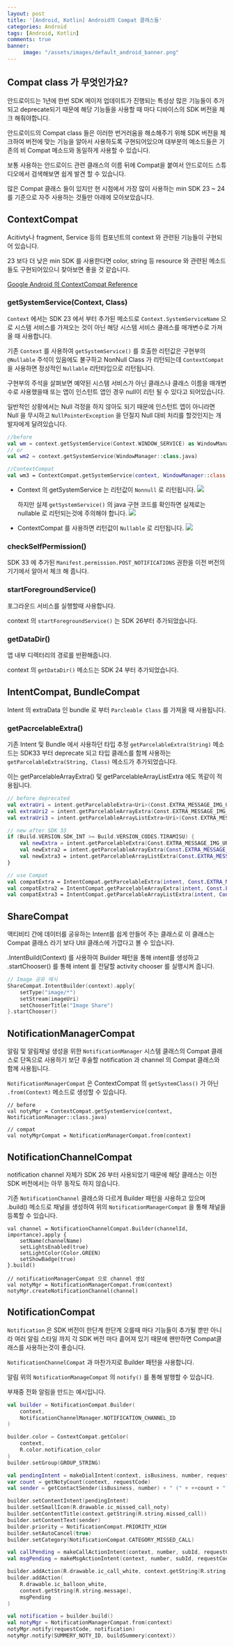 ```yaml
---
layout: post
title: '[Android, Kotlin] Android의 Compat 클래스들'
categories: Android
tags: [Android, Kotlin]
comments: true
banner:
     image: "/assets/images/default_android_banner.png"
---
```

## Compat class 가 무엇인가요?

안드로이드는 1년에 한번 SDK 메이저 업데이트가 진행되는 특성상 많은 기능들이 추가되고
deprecate되기 때문에 해당 기능들을 사용할 때 마다 디바이스의 SDK 버전을 체크 해줘야합니다.

안드로이드의 Compat class 들은 이러한 번거러움을 해소해주기 위해
SDK 버전을 체크하여 버전에 맞는 기능을 알아서 사용하도록 구현되어있으며 대부분의 메소드들은
기존의 비 Compat 메소드와 동일하게 사용할 수 있습니다.

보통 사용하는 안드로이드 관련 클래스의 이름 뒤에 Compat을 붙여서 안드로이드 스튜디오에서 검색해보면 쉽게 발견 할 수 있습니다.

많은 Compat 클래스 들이 있지만 현 시점에서 가장 많이 사용하는 min SDK 23 ~ 24 를 기준으로 자주 사용하는 것들만 아래에 모아보았습니다.

## ContextCompat

Acitivty나 fragment, Service 등의 컴포넌트의 context 와 관련된 기능들이 구현되어 있습니다.

23 보다 더 낮은 min SDK 를 사용한다면 color, string 등 resource 와 관련된 메소드들도 구현되어있으니 찾아보면 좋을 것 같습니다.

[Google Android 의 ContextCompat Reference](https://developer.android.com/reference/androidx/core/content/ContextCompat)

### getSystemService(Context, Class)

`Context` 에서는 SDK 23 에서 부터 추가된 메소드로 `Context.SystemServiceName` 으로 시스템 서비스를
가져오는 것이 아닌 해당 시스템 서비스 클래스를 매개변수로 가져올 때 사용합니다.

기존 `Context` 를 사용하여 `getSystemService()` 를 호출한 리턴값은 구현부의 `@Nullable` 주석이 있음에도 불구하고 NonNull Class 가 리턴되는데
`ContextCompat` 을 사용하면 정상적인 `Nullable` 리턴타입으로 리턴됩니다.

구현부의 주석을 살펴보면 예약된 시스템 서비스가 아닌 클래스나 클래스 이름을 매개변수로 사용했을때 또는
앱이 인스턴트 앱인 경우 null이 리턴 될 수 있다고 되어있습니다.

일반적인 상황에서는 Null 걱정을 하지 않아도 되기 때문에 인스턴트 앱이 아니라면
Null 을 무시하고 `NullPointerException` 을 던질지 Null 대비 처리를 할것인지는 개발자에게 달려있습니다.

```Kotlin
//before
val wm = context.getSystemService(Context.WINDOW_SERVICE) as WindowManager
// or
val wm2 = context.getSystemService(WindowManager::class.java)

//ContextCompat
val wm3 = ContextCompat.getSystemService(context, WindowManager::class.java)
```

* Context 의 getSystemService 는 리턴값이 `Nonnull` 로 리턴됩니다.
    ![](/assets/images/2024-01-10/NullableSystemService.png)

    하지만 실제 `getSystemService()` 의 java 구현 코드를 확인하면 실제로는 nullable 로 리턴되는것에 주의해야 합니다.
    ![](/assets/images/2024-01-10/NullableButNotCollect.png)

* ContextCompat 를 사용하면 리턴값이 `Nullable` 로 리턴됩니다.
    ![](/assets/images/2024-01-10/NonNullSystemService.png)

### checkSelfPermission()

SDK 33 에 추가된 `Manifest.permission.POST_NOTIFICATIONS` 권한을 이전 버전의 기기에서 알아서 체크 해 줍니다.

### startForegroundService()

포그라운드 서비스를 실행할때 사용합니다.

context 의 `startForegroundService()` 는 SDK 26부터 추가되었습니다.

### getDataDir()

앱 내부 디렉터리의 경로를 반환해줍니다.

context 의 `getDataDir()` 메소드는 SDK 24 부터 추가되었습니다.

## IntentCompat, BundleCompat
Intent 의 extraData 인 bundle 로 부터 `Parcleable Class` 를 가져올 때 사용됩니다. 

### getPacrcelableExtra()

기존 Intent 및 Bundle 에서 사용하던 타입 추정 `getParcelableExtra(String)` 메소드는
SDK33 부터 deprecate 되고 타입 클래스를 함께 사용하는 `getParcelableExtra(String, Class)` 메소드가 추가되었습니다.

이는 getParcelableArrayExtra() 및 getParcelableArrayListExtra 에도 똑같이 적용됩니다.

```Kotlin
// before deprecated
val extraUri = intent.getParcelableExtra<Uri>(Const.EXTRA_MESSAGE_IMG_URI)
val extraUri2 = intent.getParcelableArrayExtra(Const.EXTRA_MESSAGE_IMG_URI)
val extraUri3 = intent.getParcelableArrayListExtra<Uri>(Const.EXTRA_MESSAGE_IMG_URI)

// new after SDK 33
if (Build.VERSION.SDK_INT >= Build.VERSION_CODES.TIRAMISU) {
    val newExtra = intent.getParcelableExtra(Const.EXTRA_MESSAGE_IMG_URI, Uri::class.java)
    val newExtra2 = intent.getParcelableArrayExtra(Const.EXTRA_MESSAGE_IMG_URI, Uri::class.java)
    val newExtra3 = intent.getParcelableArrayListExtra(Const.EXTRA_MESSAGE_IMG_URI, Uri::class.java)
}

// use Compat
val compatExtra = IntentCompat.getParcelableExtra(intent, Const.EXTRA_MESSAGE_IMG_URI, Uri::class.java)
val compatExtra2 = IntentCompat.getParcelableArrayExtra(intent, Const.EXTRA_MESSAGE_IMG_URI,Uri::class.java)
val compatExtra3 = IntentCompat.getParcelableArrayListExtra(intent, Const.EXTRA_MESSAGE_IMG_URI,Uri::class.java)
```

## ShareCompat

액티비티 간에 데이터를 공유하는 Intent를 쉽게 만들어 주는 클래스로
이 클래스는 Compat 클래스 라기 보다 Util 클래스에 가깝다고 볼 수 있습니다.

.IntentBuild(Context) 를 사용하여 Builder 패턴을 통해 intent를 생성하고
.startChooser() 를 통해 intent 를 전달할 activity chooser 를 실행시켜 줍니다.

```kotlin
// Image 공유 예시
ShareCompat.IntentBuilder(context).apply{
	setType("image/*")
	setStream(imageUri)
	setChooserTitle("Image Share")
}.startChooser()
```

## NotificationManagerCompat

알림 및 알림채널 생성을 위한 `NotificationManager` 시스템 클래스의 Compat 클래스로 단독으로 사용하기 보단
후술할 notification 과 channel 의 Compat 클래스와 함께 사용됩니다.

`NotificationManagerCompat` 은 ContextCompat 의 `getSystemClass()` 가 아닌 `.from(Context)` 메소드로 생성할 수 있습니다.
```
// before
val notyMgr = ContextCompat.getSystemService(context, NotificationManager::class.java)

// compat
val notyMgrCompat = NotificationManagerCompat.from(context)
```

## NotificationChannelCompat

notification channel 자체가 SDK 26 부터 사용되었기 때문에 
해당 클래스는 이전 SDK 버전에서는 아무 동작도 하지 않습니다.

기존 `NotificationChannel` 클래스와 다르게 Builder 패턴을 사용하고 있으며 
.build() 메소드로 채널을 생성하여 위의 `NotificationManagerCompat` 을 통해 채널을 등록할 수 있습니다.

```
val channel = NotificationChannelCompat.Builder(channelId, importance).apply {
    setName(channelName)
    setLightsEnabled(true)
    setLightColor(Color.GREEN)
    setShowBadge(true)
}.build()

// notificationManagerCompat 으로 channel 생성
val notyMgr = NotificationManagerCompat.from(context)
notyMgr.createNotificationChannel(channel)
```

## NotificationCompat

`Notification` 은 SDK 버전이 한단계 한단계 오를때 마다 기능들이 추가될 뿐만 아니라 
여러 알림 스타일 까지 각 SDK 버전 마다 흩어져 있기 때문에 왠만하면 Compat클래스를 사용하는것이 좋습니다.

`NotificationChannelCompat` 과 마찬가지로 Builder 패턴을 사용합니다.

알림 위의 `NotificationManageCompat` 의 `notify()` 를 통해 발행할 수 있습니다.

부재중 전화 알림을 만드는 예시입니다.

```Kotlin
val builder = NotificationCompat.Builder(
    context,
    NotificationChannelManager.NOTIFICATION_CHANNEL_ID
)

builder.color = ContextCompat.getColor(
    context,
    R.color.notification_color
)
builder.setGroup(GROUP_STRING)

val pendingIntent = makeDialIntent(context, isBusiness, number, requestCode)
var count = getNotyCount(context, requestCode)
val sender = getContactSender(isBusiness, number) + " (" + ++count + ")"

builder.setContentIntent(pendingIntent)
builder.setSmallIcon(R.drawable.ic_missed_call_noty)
builder.setContentTitle(context.getString(R.string.missed_call))
builder.setContentText(sender)
builder.priority = NotificationCompat.PRIORITY_HIGH
builder.setAutoCancel(true)
builder.setCategory(NotificationCompat.CATEGORY_MISSED_CALL)

val callPending = makeCallActionIntent(context, number, subId, requestCode)
val msgPending = makeMsgActionIntent(context, number, subId, requestCode)

builder.addAction(R.drawable.ic_call_white, context.getString(R.string.call), callPending)
builder.addAction(
    R.drawable.ic_balloon_white,
    context.getString(R.string.message),
    msgPending
)

val notification = builder.build()
val notyMgr = NotificationManagerCompat.from(context)
notyMgr.notify(requestCode, notification)
notyMgr.notify(SUMMERY_NOTY_ID, buildSummery(context))
```
